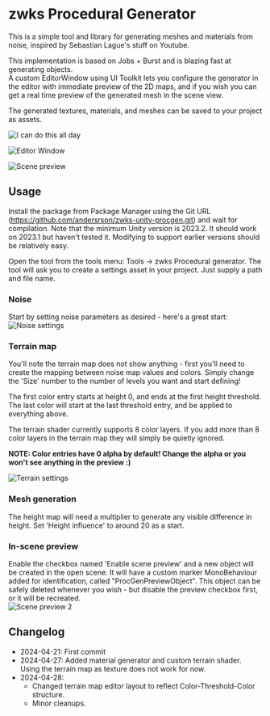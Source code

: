 # zwks Procedural Generator
This is a simple tool and library for generating meshes and materials from
noise, inspired by Sebastian Lague's stuff on Youtube.  

This implementation is based on Jobs + Burst and is blazing fast at generating
objects.  
A custom EditorWindow using UI Toolkit lets you configure the generator in the editor with immediate preview of the 2D maps, and if you wish you can get a real time preview of the generated mesh in the scene view.

The generated textures, materials, and meshes can be saved to your project as assets.

![I can do this all day](/Docs/images/ProcGen-Preview-trim1.gif)

![Editor Window](/Docs/images/editor-window.png)

![Scene preview](/Docs/images/scene-preview.png)

## Usage
Install the package from Package Manager using the Git URL (https://github.com/andersrson/zwks-unity-procgen.git) and wait for compilation. Note that the minimum Unity version is 2023.2. It should work on 2023.1 but haven't tested it. Modifying to support earlier versions should be relatively easy.  

Open the tool from the tools menu: Tools -> zwks Procedural generator. The tool will ask you to create a settings asset in your project. Just supply a path and file name.  

### Noise
Start by setting noise parameters as desired - here's a great start:  
![Noise settings](/Docs/images/noise-settings.png)  

### Terrain map
You'll note the terrain map does not show anything - first you'll need to create the mapping between noise map values and colors. Simply change the 'Size' number to the number of levels you want and start defining!   

The first color entry starts at height 0, and ends at the first height threshold. The last color will start at the last threshold entry, and be applied to everything above.

The terrain shader currently supports 8 color layers. If you add more than 8 color layers in the terrain map they will simply be quietly ignored.

**NOTE: Color entries have 0 alpha by default! Change the alpha or you won't see anything in the preview :)**    

![Terrain settings](/Docs/images/terrain-map.png)

### Mesh generation
The height map will need a multiplier to generate any visible difference in height. Set 'Height influence' to around 20 as a start.

### In-scene preview
Enable the checkbox named 'Enable scene preview' and a new object will be created in the open scene. It will have a custom marker MonoBehaviour added for identification, called "ProcGenPreviewObject". This object can be safely deleted whenever you wish - but disable the preview checkbox first, or it will be recreated.  
![Scene preview 2](/Docs/images/scene-preview-2.png)

## Changelog 
 - 2024-04-21: First commit
 - 2024-04-27: Added material generator and custom terrain shader. Using the terrain map as texture does not work for now.
 - 2024-04-28: 
    - Changed terrain map editor layout to reflect Color-Threshold-Color structure. 
    - Minor cleanups.